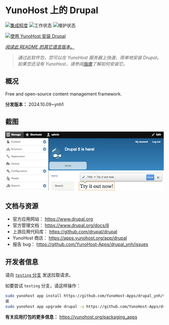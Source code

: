 <!--
注意：此 README 由 <https://github.com/YunoHost/apps/tree/master/tools/readme_generator> 自动生成
请勿手动编辑。
-->

# YunoHost 上的 Drupal

[![集成程度](https://dash.yunohost.org/integration/drupal.svg)](https://ci-apps.yunohost.org/ci/apps/drupal/) ![工作状态](https://ci-apps.yunohost.org/ci/badges/drupal.status.svg) ![维护状态](https://ci-apps.yunohost.org/ci/badges/drupal.maintain.svg)

[![使用 YunoHost 安装 Drupal](https://install-app.yunohost.org/install-with-yunohost.svg)](https://install-app.yunohost.org/?app=drupal)

*[阅读此 README 的其它语言版本。](./ALL_README.md)*

> *通过此软件包，您可以在 YunoHost 服务器上快速、简单地安装 Drupal。*  
> *如果您还没有 YunoHost，请参阅[指南](https://yunohost.org/install)了解如何安装它。*

## 概况

Free and open-source content management framework.

**分发版本：** 2024.10.09~ynh1

## 截图

![Drupal 的截图](./doc/screenshots/screenshot.png)

## 文档与资源

- 官方应用网站： <https://www.drupal.org>
- 官方管理文档： <https://www.drupal.org/docs/8>
- 上游应用代码库： <https://github.com/drupal/drupal>
- YunoHost 商店： <https://apps.yunohost.org/app/drupal>
- 报告 bug： <https://github.com/YunoHost-Apps/drupal_ynh/issues>

## 开发者信息

请向 [`testing` 分支](https://github.com/YunoHost-Apps/drupal_ynh/tree/testing) 发送拉取请求。

如要尝试 `testing` 分支，请这样操作：

```bash
sudo yunohost app install https://github.com/YunoHost-Apps/drupal_ynh/tree/testing --debug
或
sudo yunohost app upgrade drupal -u https://github.com/YunoHost-Apps/drupal_ynh/tree/testing --debug
```

**有关应用打包的更多信息：** <https://yunohost.org/packaging_apps>
